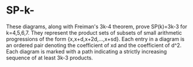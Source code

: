 # SP-k-
These diagrams, along with Freiman's 3k-4 theorem, prove SP(k)=3k-3 for k=4,5,6,7. 
They represent the product sets of subsets of small arithmetic progressions of the form {x,x+d,x+2d,...,x+sd}. 
Each entry in a diagram is an ordered pair denoting the coefficient of xd and the coefficient of d^2. 
Each diagram is marked with a path indicating a strictly increasing sequence of at least 3k-3 products.
